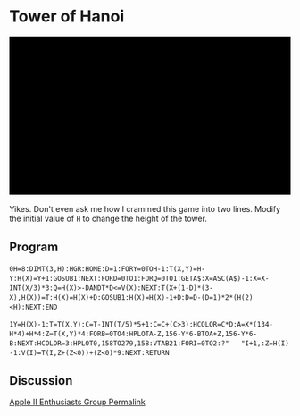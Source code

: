 # Tower of Hanoi

![image](media/tower-of-hanoi.gif "Tower of Hanoi GIF")

Yikes. Don't even ask me how I crammed this game into two lines. Modify the initial value of `H` to change the height of the tower.

## Program

`0H=8:DIMT(3,H):HGR:HOME:D=1:FORY=0TOH-1:T(X,Y)=H-Y:H(X)=Y+1:GOSUB1:NEXT:FORD=0TO1:FORQ=0TO1:GETA$:X=ASC(A$)-1:X=X-INT(X/3)*3:Q=H(X)>-DANDT*D<=V(X):NEXT:T(X+(1-D)*(3-X),H(X))=T:H(X)=H(X)+D:GOSUB1:H(X)=H(X)-1+D:D=D-(D=1)*2*(H(2)<H):NEXT:END`

`1Y=H(X)-1:T=T(X,Y):C=T-INT(T/5)*5+1:C=C+(C>3):HCOLOR=C*D:A=X*(134-H*4)+H*4:Z=T(X,Y)*4:FORB=0TO4:HPLOTA-Z,156-Y*6-BTOA+Z,156-Y*6-B:NEXT:HCOLOR=3:HPLOT0,158TO279,158:VTAB21:FORI=0TO2:?"   "I+1,:Z=H(I)-1:V(I)=T(I,Z+(Z<0))+(Z<0)*9:NEXT:RETURN`

## Discussion

[Apple II Enthusiasts Group Permalink](https://www.facebook.com/groups/5251478676/permalink/10158489147328677/)
